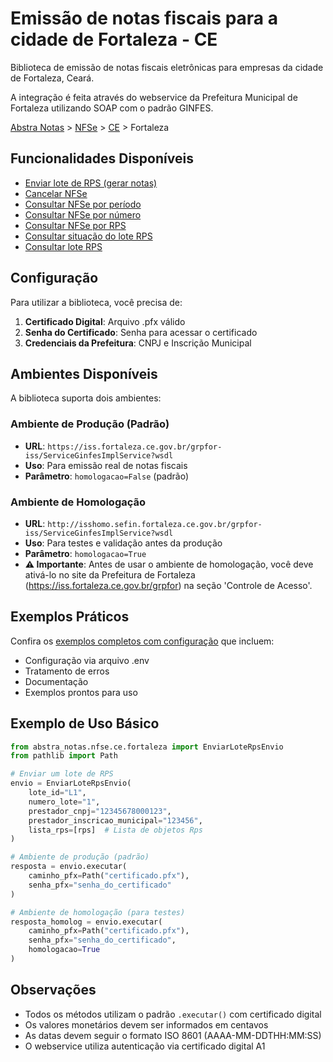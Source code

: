 # Emissão de notas fiscais para a cidade de Fortaleza - CE

Biblioteca de emissão de notas fiscais eletrônicas para empresas da cidade de Fortaleza, Ceará.

A integração é feita através do webservice da Prefeitura Municipal de Fortaleza utilizando SOAP com o padrão GINFES.

[Abstra Notas](/README.md) > [NFSe](/abstra_notas/nfse/README.md) > [CE](/abstra_notas/nfse/ce/README.md) > Fortaleza

## Funcionalidades Disponíveis

- [Enviar lote de RPS (gerar notas)](/abstra_notas/nfse/ce/fortaleza/exemplos_py/enviar_lote_rps.py)
- [Cancelar NFSe](/abstra_notas/nfse/ce/fortaleza/exemplos_py/cancelar_nfse.py)
- [Consultar NFSe por período](/abstra_notas/nfse/ce/fortaleza/exemplos_py/consultar_nfse.py)
- [Consultar NFSe por número](/abstra_notas/nfse/ce/fortaleza/exemplos_py/consultar_nfse_por_numero.py)
- [Consultar NFSe por RPS](/abstra_notas/nfse/ce/fortaleza/exemplos_py/consultar_nfse_por_rps.py)
- [Consultar situação do lote RPS](/abstra_notas/nfse/ce/fortaleza/exemplos_py/consultar_situacao_lote.py)
- [Consultar lote RPS](/abstra_notas/nfse/ce/fortaleza/exemplos_py/consultar_lote_rps.py)

## Configuração

Para utilizar a biblioteca, você precisa de:

1. **Certificado Digital**: Arquivo .pfx válido
2. **Senha do Certificado**: Senha para acessar o certificado
3. **Credenciais da Prefeitura**: CNPJ e Inscrição Municipal

## Ambientes Disponíveis

A biblioteca suporta dois ambientes:

### Ambiente de Produção (Padrão)

- **URL**: `https://iss.fortaleza.ce.gov.br/grpfor-iss/ServiceGinfesImplService?wsdl`
- **Uso**: Para emissão real de notas fiscais
- **Parâmetro**: `homologacao=False` (padrão)

### Ambiente de Homologação

- **URL**: `http://isshomo.sefin.fortaleza.ce.gov.br/grpfor-iss/ServiceGinfesImplService?wsdl`
- **Uso**: Para testes e validação antes da produção
- **Parâmetro**: `homologacao=True`
- **⚠️ Importante**: Antes de usar o ambiente de homologação, você deve ativá-lo no site da Prefeitura de Fortaleza (https://iss.fortaleza.ce.gov.br/grpfor) na seção 'Controle de Acesso'.

## Exemplos Práticos

Confira os [exemplos completos com configuração](/abstra_notas/nfse/ce/fortaleza/exemplos_py/) que incluem:

- Configuração via arquivo .env
- Tratamento de erros
- Documentação
- Exemplos prontos para uso

## Exemplo de Uso Básico

```python
from abstra_notas.nfse.ce.fortaleza import EnviarLoteRpsEnvio
from pathlib import Path

# Enviar um lote de RPS
envio = EnviarLoteRpsEnvio(
    lote_id="L1",
    numero_lote="1",
    prestador_cnpj="12345678000123",
    prestador_inscricao_municipal="123456",
    lista_rps=[rps]  # Lista de objetos Rps
)

# Ambiente de produção (padrão)
resposta = envio.executar(
    caminho_pfx=Path("certificado.pfx"),
    senha_pfx="senha_do_certificado"
)

# Ambiente de homologação (para testes)
resposta_homolog = envio.executar(
    caminho_pfx=Path("certificado.pfx"),
    senha_pfx="senha_do_certificado",
    homologacao=True
)
```

## Observações

- Todos os métodos utilizam o padrão `.executar()` com certificado digital
- Os valores monetários devem ser informados em centavos
- As datas devem seguir o formato ISO 8601 (AAAA-MM-DDTHH:MM:SS)
- O webservice utiliza autenticação via certificado digital A1
